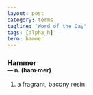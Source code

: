 ```yaml
---
layout: post
category: terms
tagline: "Word of the Day"
tags: [alpha_h]
term: hammer
---
```


<h3>Hammer<br/> <small>&mdash; n. (ham<span>&middot;</span>mer)</small></h3>
<p><ol>
<li>a fragrant, bacony resin</li>
</ol></p>
